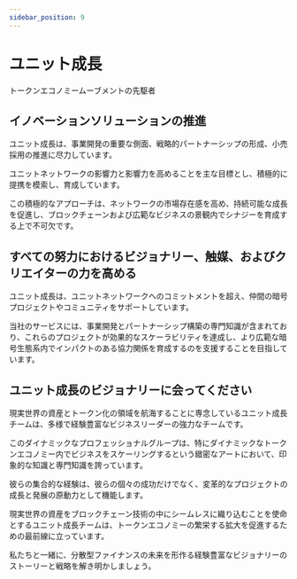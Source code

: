 ```yaml
---
sidebar_position: 9
---
```


# ユニット成長

トークンエコノミームーブメントの先駆者

## イノベーションソリューションの推進

ユニット成長は、事業開発の重要な側面、戦略的パートナーシップの形成、小売採用の推進に尽力しています。

ユニットネットワークの影響力と影響力を高めることを主な目標とし、積極的に提携を模索し、育成しています。

この積極的なアプローチは、ネットワークの市場存在感を高め、持続可能な成長を促進し、ブロックチェーンおよび広範なビジネスの景観内でシナジーを育成する上で不可欠です。

## すべての努力におけるビジョナリー、触媒、およびクリエイターの力を高める

ユニット成長は、ユニットネットワークへのコミットメントを超え、仲間の暗号プロジェクトやコミュニティをサポートしています。

当社のサービスには、事業開発とパートナーシップ構築の専門知識が含まれており、これらのプロジェクトが効果的なスケーラビリティを達成し、より広範な暗号生態系内でインパクトのある協力関係を育成するのを支援することを目指しています。

## ユニット成長のビジョナリーに会ってください

現実世界の資産とトークン化の領域を航海することに専念しているユニット成長チームは、多様で経験豊富なビジネスリーダーの強力なチームです。

このダイナミックなプロフェッショナルグループは、特にダイナミックなトークンエコノミー内でビジネスをスケーリングするという緻密なアートにおいて、印象的な知識と専門知識を誇っています。

彼らの集合的な経験は、彼らの個々の成功だけでなく、変革的なプロジェクトの成長と発展の原動力として機能します。

現実世界の資産をブロックチェーン技術の中にシームレスに織り込むことを使命とするユニット成長チームは、トークンエコノミーの繁栄する拡大を促進するための最前線に立っています。

私たちと一緒に、分散型ファイナンスの未来を形作る経験豊富なビジョナリーのストーリーと戦略を解き明かしましょう。
